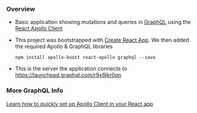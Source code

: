
### Overview
- Basic application showing mutations and queries in [GraphQL](https://graphql.org/) using the [React Apollo Client](https://www.apollographql.com/docs/react/essentials/get-started.html)
- This project was bootstrapped with [Create React App](https://github.com/facebookincubator/create-react-app). We then added the required Apollo & GraphQL libraries
  ```console
  npm install apollo-boost react-apollo graphql --save
  ```

- This is the server the application connects to https://launchpad.graphql.com/r9x8jkr0qn

### More GraphQL Info

[Learn how to quickly set up Apollo Client in your React app](https://www.apollographql.com/docs/react/essentials/get-started.html)

